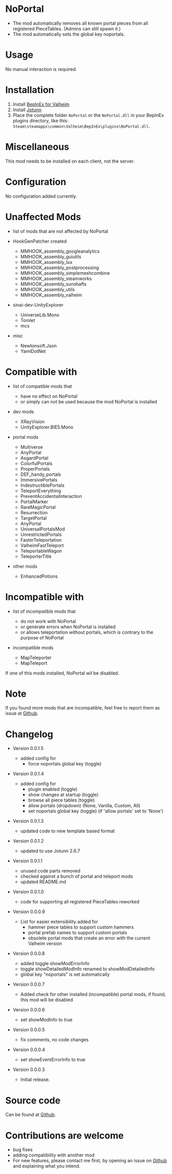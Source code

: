 # NoPortal

- The mod automatically removes all known portal pieces from all registered PieceTables.
(Admins can still spawn it.)
- The mod automatically sets the global key noportals.

# Usage

No manual interaction is required.

# Installation

1. Install [BepInEx for Valheim](https://valheim.thunderstore.io/package/denikson/BepInExPack_Valheim/)
2. Install [Jotunn](https://valheim.thunderstore.io/package/ValheimModding/Jotunn/)
3. Place the complete folder `NoPortal` or the `NoPortal.dll` in your BepInEx plugins directory, like this: `Steam\steamapps\common\Valheim\BepInEx\plugins\NoPortal.dll`.

# Miscellaneous

This mod needs to be installed on each client, not the server.

# Configuration

No configuration added currently.

# Unaffected Mods

* list of mods that are not affected by NoPortal

* HookGenPatcher created
    - MMHOOK_assembly_googleanalytics
    - MMHOOK_assembly_guiutils
    - MMHOOK_assembly_lux
    - MMHOOK_assembly_postprocessing
    - MMHOOK_assembly_simplemeshcombine
    - MMHOOK_assembly_steamworks
    - MMHOOK_assembly_sunshafts
    - MMHOOK_assembly_utils
    - MMHOOK_assembly_valheim

 * sinai-dev-UnityExplorer
    - UniverseLib.Mono
    - Tomlet
    - mcs

 * misc
    - Newtonsoft.Json
    - YamlDotNet

# Compatible with

* list of compatible mods that
    - have no effect on NoPortal
    - or simply can not be used because the mod NoPortal is installed

* dev mods
    - XRayVision
    - UnityExplorer.BIE5.Mono

* portal mods
    - Multiverse
    - AnyPortal
    - AsgardPortal
    - ColorfulPortals
    - ProperPortals
    - DEF_handy_portals
    - ImmersivePortals
    - IndestructiblePortals
    - TeleportEverything
    - PreventAccidentalInteraction
    - PortalMarker
    - RareMagicPortal
    - Resurrection
    - TargetPortal
    - AnyPortal
    - UniversalPortalsMod
    - UnrestrictedPortals
    - FasterTeleportation
    - ValheimFastTeleport
    - TeleportableWagon
    - TeleporterTitle

* other mods
    - EnhancedPotions

# Incompatible with

* list of incompatible mods that
    - do not work with NoPortal
    - or generate errors when NoPortal is installed
    - or allows teleportation without portals, which is contrary to the purpose of NoPortal

* incompatible mods
    - MapTeleporter
    - MapTeleport

If one of this mods installed, NoPortal wil be disabled.

# Note

If you found more mods that are incompatible, feel free to report them as issue at [Github](https://github.com/NitrinaxValheim/NoPortal/issues).

# Changelog

* Version 0.0.1.5
    * added config for
        - force noportals global key (toggle)

* Version 0.0.1.4
    * added config for
        - plugin enabled (toggle)
        - show changes at startup (toggle)
        - browse all piece tables (toggle)
        - allow portals (dropdown) (None, Vanilla, Custom, All)
        - set noportals global key (toggle) (if 'allow portals' set to 'None')

* Version 0.0.1.3
    * updated code to new template based format

* Version 0.0.1.2
    * updated to use Jotunn 2.6.7

* Version 0.0.1.1
    * unused code parts removed
    * checked against a bunch of portal and teleport mods
    * updated README.md

* Version 0.0.1.0
    * code for supporting all registered PieceTables reworked

* Version 0.0.0.9
    * List for easier extensibility added for
        - hammer piece tables to support custom hammers
        - portal prefab names to support custom portals
        - obsolete portal mods that create an error with the current Valheim version

* Version 0.0.0.8
    * added toggle showModErrorInfo
    * toggle showDetailedModInfo renamed to showModDetailedInfo
    * global key "noportals" is set automatically

* Version 0.0.0.7
    * Added check for other installed (incompatible) portal mods, if found, this mod will be disabled

* Version 0.0.0.6
    * set showModInfo to true

* Version 0.0.0.5
    * fix comments, no code changes

* Version 0.0.0.4
    * set showEventErrorInfo to true

* Version 0.0.0.3
    * Initial release.

# Source code

Can be found at [Github](https://github.com/NitrinaxValheim/NoPortal).

# Contributions are welcome

* bug fixes
* adding compatibility with another mod
* For new features, please contact me first, by opening an issue on [Github](https://github.com/NitrinaxValheim/NoPortal/issues) and explaining what you intend.
